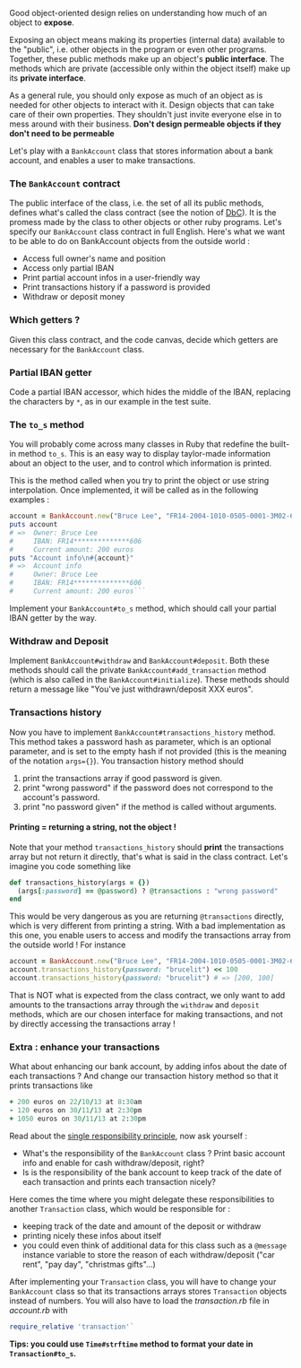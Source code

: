 Good object-oriented design relies on understanding how much of an object to **expose**.

Exposing an object means making its properties (internal data) available to the "public", i.e. other objects in the program or even other programs. Together, these public methods make up an object's **public interface**. The methods which are private (accessible only within the object itself) make up its **private interface**. 

As a general rule, you should only expose as much of an object as is needed for other objects to interact with it. Design objects that can take care of their own properties. They shouldn't just invite everyone else in to mess around with their business. **Don't design permeable objects if they don't need to be permeable**

Let's play with a `BankAccount` class that stores information about a bank account, and enables a user to make transactions.

### The `BankAccount` contract
The public interface of the class, i.e. the set of all its public methods, defines what's called the class contract (see the notion of [DbC](http://en.wikipedia.org/wiki/Design_by_contract)). It is the promess made by the class to other objects or other ruby programs. Let's specify our `BankAccount` class contract in full English. Here's what we want to be able to do on BankAccount objects from the outside world :
 
* Access full owner's name and position
* Access only partial IBAN
* Print partial account infos in a user-friendly way
* Print transactions history if a password is provided
* Withdraw or deposit money
  
### Which getters ? 
Given this class contract, and the code canvas, decide which getters are necessary for the `BankAccount` class.

### Partial IBAN getter
Code a partial IBAN accessor, which hides the middle of the IBAN, replacing the characters by `*`, as in our example in the test suite.

### The `to_s` method
You will probably come across many classes in Ruby that redefine the built-in method `to_s`. This is an easy way to display taylor-made information about an object to the user, and to control which information is printed.

This is the method called when you try to print the object or use string interpolation. Once implemented, it will be called as in the following examples : 

```ruby
account = BankAccount.new("Bruce Lee", "FR14-2004-1010-0505-0001-3M02-606", 200, "brucelit")
puts account  
# =>  Owner: Bruce Lee
#     IBAN: FR14**************606
#     Current amount: 200 euros
puts "Account info\n#{account}" 
# =>  Account info
#     Owner: Bruce Lee
#     IBAN: FR14**************606
#     Current amount: 200 euros```
```
Implement your `BankAccount#to_s` method, which should call your partial IBAN getter by the way.

### Withdraw and Deposit
Implement `BankAccount#withdraw` and `BankAccount#deposit`. Both these methods should call the private `BankAccount#add_transaction` method (which is also called in the `BankAccount#initialize`). These methods should return a message like "You've just withdrawn/deposit XXX euros".

### Transactions history
Now you have to implement  `BankAccount#transactions_history` method. This method takes a password hash as parameter, which is an optional parameter, and is set to the empty hash if not provided (this is the meaning of the notation `args={}`). You transaction history method should

1. print the transactions array if good password is given. 
2. print "wrong password" if the password does not correspond to the account's password.
3. print "no password given" if the method is called without arguments.

#### Printing = returning a string, not the object !
Note that your method `transactions_history` should **print** the transactions array but not return it directly, that's what is said in the class contract. Let's imagine you code something like
```ruby
def transactions_history(args = {})
  (args[:password] == @password) ? @transactions : "wrong password"
end
```
This would be very dangerous as you are returning `@transactions` directly, which is very different from printing a string. With a bad implementation as this one, you enable users to access and modify the transactions array from the outside world ! For instance
```ruby 
account = BankAccount.new("Bruce Lee", "FR14-2004-1010-0505-0001-3M02-606", 200, "brucelit")
account.transactions_history(password: "brucelit") << 100
account.transactions_history(password: "brucelit") # => [200, 100]
````
 
That is NOT what is expected from the class contract, we only want to add amounts to the transactions array through the `withdraw` and `deposit` methods, which are our chosen interface for making transactions, and not by directly accessing the transactions array !

### Extra : enhance your transactions
What about enhancing our bank account, by adding infos about the date of each transactions ? And change our transaction history method so that it prints transactions like
```ruby
+ 200 euros on 22/10/13 at 8:30am
- 120 euros on 30/11/13 at 2:30pm
+ 1050 euros on 30/11/13 at 2:30pm
```
Read about the [single responsibility principle](http://en.wikipedia.org/wiki/Single_responsibility_principle), now ask yourself :
- What's the responsibility of the `BankAccount` class ? Print basic account info and enable for cash withdraw/deposit, right?
- Is is the responsibility of the bank account to keep track of the date of each transaction and prints each transaction nicely?

Here comes the time where you might delegate these responsibilities to another `Transaction` class, which would be responsible for :
- keeping track of the date and amount of the deposit or withdraw
- printing nicely these infos about itself
- you could even think of additional data for this class such as a `@message` instance variable to store the reason of each withdraw/deposit  ("car rent", "pay day", "christmas gifts"...)

After implementing your `Transaction` class, you will have to change your `BankAccount` class so that its transactions arrays stores `Transaction` objects instead of numbers. You will also have to load the *transaction.rb* file in *account.rb* with 

```ruby
require_relative 'transaction'`
```
**Tips: you could use `Time#strftime` method to format your date in `Transaction#to_s`.**